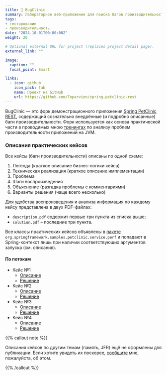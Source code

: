 ```yaml
---
title: 🐞 BugClinic
summary: Лабораторное веб-приложение для поиска багов производительности
tags:
- тестирование
- производительность
date: "2024-10-01T00:00:00Z"
weight: 20

# Optional external URL for project (replaces project detail page).
external_link: ""

image:
  caption: ""
  focal_point: Smart

links:
  - icon: github
    icon_pack: fab
    name: Проект на GitHub
    url: https://github.com/Toparvion/spring-petclinic-rest
---
```


BugClinic &mdash; это форк демонстрационного приложения [Spring PetClinic REST](https://github.com/spring-petclinic/spring-petclinic-rest), содержащий сознательно внедрённые (и подробно описанные) баги производительности. Форк используется как основа практической части в проводимых мною [тренингах](/training/performance) по анализу проблем производительности приложений на JVM.

### Описания практических кейсов

Все кейсы (баги производительности) описаны по одной схеме:

1. Легенда (краткое описание бизнес-логики кейса)
2. Техническая реализация (краткое описание имплементации)
3. Проблема
4. Шаги воспроизведения
5. Объяснение (разгадка проблемы с комментариями)
6. Варианты решения (чаще всего несколько)

Для удобства воспроизведения и анализа информация по каждому кейсу представлена в двух PDF-файлах:

* `description.pdf` содержит первые три пункта из списка выше;
* `solution.pdf` – последние три пункта.

Все классы практических кейсов объявлены в [пакете](https://github.com/Toparvion/spring-petclinic-rest/tree/master/src/main/java/org/springframework/samples/petclinic/service/perf) `org.springframework.samples.petclinic.service.perf` и попадают в Spring-контекст лишь при наличии соответствующих аргументов запуска (см. описания).

#### По потокам

* Кейс №1
  * [Описание](threads/case-1/description.pdf)
  * [Решение](threads/case-1/solution.pdf)
* Кейс №2
  * [Описание](threads/case-2/description.pdf)
  * [Решение](threads/case-2/solution.pdf)
* Кейс №3
  * [Описание](threads/case-3/description.pdf)
  * [Решение](threads/case-3/solution.pdf)
* Кейс №4
  * [Описание](threads/case-4/description.pdf)
  * [Решение](threads/case-4/solution.pdf)

{{% callout note %}}

Описания кейсов по другим темам (память, JFR) ещё не оформлены для публикации. Если хотите увидеть их поскорее, [сообщите](/#contact) мне, пожалуйста, об этом.

{{% /callout %}}